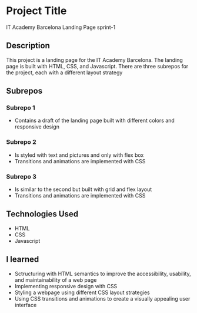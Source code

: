 # Project Title
IT Academy Barcelona Landing Page sprint-1

## Description
This project is a landing page for the IT Academy Barcelona. The landing page is built with HTML, CSS, and Javascript. There are three subrepos for the project, each with a different layout strategy
## Subrepos
### Subrepo 1
- Contains a draft of the landing page built with different colors and responsive design
### Subrepo 2
- Is styled with text and pictures and only with flex box
- Transitions and animations are implemented with CSS
### Subrepo 3
- Is similar to the second but built with grid and flex layout
- Transitions and animations are implemented with CSS
## Technologies Used
- HTML
- CSS
- Javascript
## I learned
- Sctructuring with HTML semantics to improve the accessibility, usability, and maintainability of a web page
- Implementing responsive design with CSS
- Styling a webpage using different CSS layout strategies
- Using CSS transitions and animations to create a visually appealing user interface

